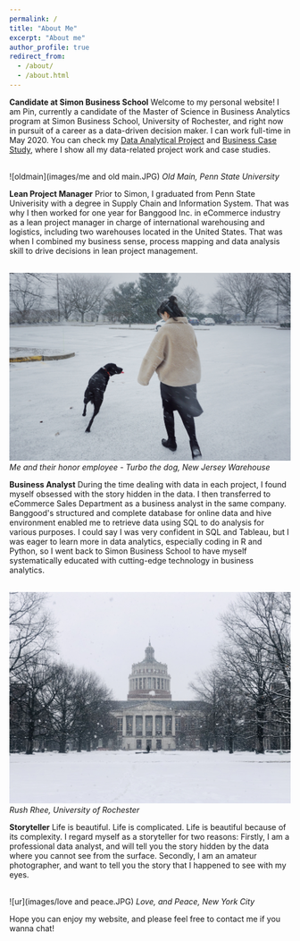 ```yaml
---
permalink: /
title: "About Me"
excerpt: "About me"
author_profile: true
redirect_from:
  - /about/
  - /about.html
---
```


**Candidate at Simon Business School**
Welcome to my personal website! I am Pin, currently a candidate of the Master of Science in Business Analytics program at Simon Business School, University of Rochester, and right now in pursuit of a career as a data-driven decision maker. I can work full-time in May 2020. You can check my [Data Analytical Project](https://pin-li.github.io/DataAnalyticalProject/) and [Business Case Study](https://pin-li.github.io/BusinessCaseStudy/), where I show all my data-related project work and case studies.

<br />![oldmain](images/me and old main.JPG)
*Old Main, Penn State University*

**Lean Project Manager**
Prior to Simon, I graduated from Penn State Univerisity with a degree in Supply Chain and Information System. That was why I then worked for one year for Banggood Inc. in eCommerce industry as a lean project manager in charge of international warehousing and logistics, including two warehouses located in the United States. That was when I combined my business sense, process mapping and data analysis skill to drive decisions in lean project management. 

<br />![doginNJ](images/doginNJ.JPG)
*Me and their honor employee - Turbo the dog, New Jersey Warehouse*

**Business Analyst**
During the time dealing with data in each project, I found myself obsessed with the story hidden in the data. I then transferred to eCommerce Sales Department as a business analyst in the same company. Banggood's structured and complete database for online data and hive environment enabled me to retrieve data using SQL to do analysis for various purposes. I could say I was very confident in SQL and Tableau, but I was eager to learn more in data analytics, especially coding in R and Python, so I went back to Simon Business School to have myself systematically educated with cutting-edge technology in business analytics.

<br />![ur](images/ur.JPG)
*Rush Rhee, University of Rochester*

**Storyteller**
Life is beautiful. Life is complicated. Life is beautiful because of its complexity.
I regard myself as a storyteller for two reasons:
Firstly, I am a professional data analyst, and will tell you the story hidden by the data where you cannot see from the surface.
Secondly, I am an amateur photographer, and want to tell you the story that I happened to see with my eyes.

<br />![ur](images/love and peace.JPG)
*Love, and Peace, New York City*

Hope you can enjoy my website, and please feel free to contact me if you wanna chat!
